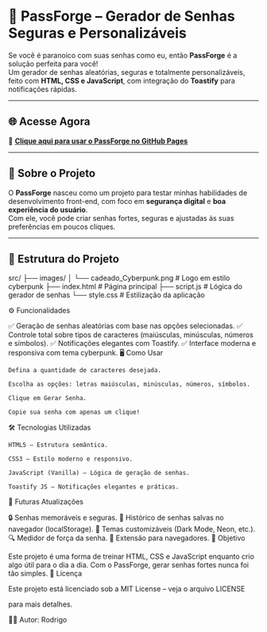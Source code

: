 # 🔐 PassForge – Gerador de Senhas Seguras e Personalizáveis

Se você é paranoico com suas senhas como eu, então **PassForge** é a solução perfeita para você!  
Um gerador de senhas aleatórias, seguras e totalmente personalizáveis, feito com **HTML, CSS e JavaScript**, com integração do **Toastify** para notificações rápidas.

---

## 🌐 Acesse Agora
🔗 [**Clique aqui para usar o PassForge no GitHub Pages**](https://seuusuario.github.io/PassForge)

---

## 📖 Sobre o Projeto
O **PassForge** nasceu como um projeto para testar minhas habilidades de desenvolvimento front-end, com foco em **segurança digital** e **boa experiência do usuário**.  
Com ele, você pode criar senhas fortes, seguras e ajustadas às suas preferências em poucos cliques.

---

## 📂 Estrutura do Projeto
src/
├── images/
│   └── cadeado_Cyberpunk.png   # Logo em estilo cyberpunk
├── index.html                  # Página principal
├── script.js                   # Lógica do gerador de senhas
└── style.css                   # Estilização da aplicação

⚙️ Funcionalidades

✅ Geração de senhas aleatórias com base nas opções selecionadas.
✅ Controle total sobre tipos de caracteres (maiúsculas, minúsculas, números e símbolos).
✅ Notificações elegantes com Toastify.
✅ Interface moderna e responsiva com tema cyberpunk.
🖥️ Como Usar

    Defina a quantidade de caracteres desejada.

    Escolha as opções: letras maiúsculas, minúsculas, números, símbolos.

    Clique em Gerar Senha.

    Copie sua senha com apenas um clique!

🛠️ Tecnologias Utilizadas

    HTML5 – Estrutura semântica.

    CSS3 – Estilo moderno e responsivo.

    JavaScript (Vanilla) – Lógica de geração de senhas.

    Toastify JS – Notificações elegantes e práticas.

🚀 Futuras Atualizações

🔒 Senhas memoráveis e seguras.
📜 Histórico de senhas salvas no navegador (localStorage).
🎨 Temas customizáveis (Dark Mode, Neon, etc.).
🔍 Medidor de força da senha.
🔗 Extensão para navegadores.
🎯 Objetivo

Este projeto é uma forma de treinar HTML, CSS e JavaScript enquanto crio algo útil para o dia a dia.
Com o PassForge, gerar senhas fortes nunca foi tão simples.
📄 Licença

Este projeto está licenciado sob a MIT License – veja o arquivo LICENSE

para mais detalhes.

👨‍💻 Autor: Rodrigo
